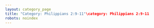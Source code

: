 ```yaml
---
layout: category_page
title: "Category: Philippians 2:9-11"\category: Philippians 2:9-11
robots: noindex
---
```

